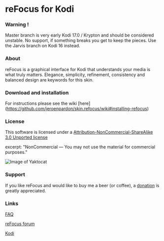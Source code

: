 reFocus for Kodi
============

### Warning !
Master branch is very early Kodi 17.0 / Krypton and should be considered unstable. No support, if something breaks you get to keep the pieces. Use the Jarvis branch on Kodi 16 instead.

### About
reFocus is a graphical interface for Kodi that understands your media is what truly matters. Elegance, simplicity, refinement, consistency and balanced design are keywords for this skin.

### Download and installation
For instructions please see the wiki [here] (https://github.com/jeroenpardon/skin.refocus/wiki#installing-refocus)

### License
This software is licensed under a [Attribution-NonCommercial-ShareAlike 3.0 Unported license](http://creativecommons.org/licenses/by-nc-sa/3.0/)

excerpt:
"NonCommercial — You may not use the material for commercial purposes."

![Image of Yaktocat](http://mirrors.creativecommons.org/presskit/buttons/80x15/png/by-nc-sa.png)

### Support
If you like reFocus and would like to buy me a beer (or coffee), a [donation](http://bit.ly/refocusdonate) is greatly appreciated.

### Links
[FAQ](https://github.com/jeroenpardon/skin.refocus/wiki)

[reFocus forum](http://forum.kodi.tv/forumdisplay.php?fid=72)

[Kodi](http://www.kodi.tv/)
